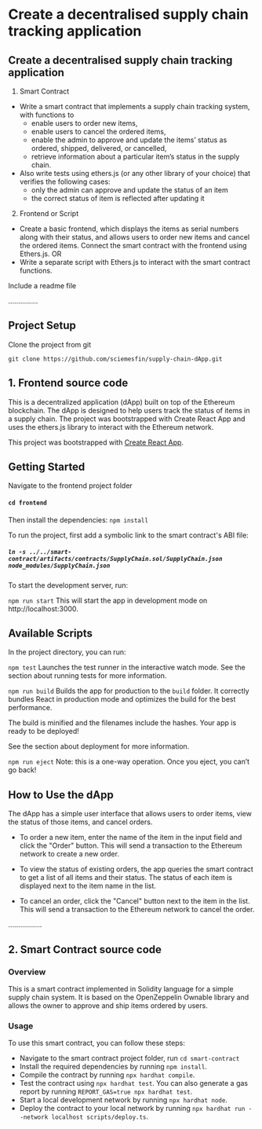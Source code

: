 
# Create a decentralised supply chain tracking application

## Create a decentralised supply chain tracking application
1. Smart Contract
* Write a smart contract that implements a supply chain tracking system, with functions to
    * enable users to order new items,
    * enable users to cancel the ordered items, 
    * enable the admin to approve and update the items’ status as ordered, shipped, delivered, or cancelled, 
    * retrieve information about a particular item’s status in the supply chain.
* Also write tests using ethers.js (or any other library of your choice) that verifies the following cases:
    * only the admin can approve and update the status of an item
    * the correct status of item is reflected after updating it
2. Frontend or Script
* Create a basic frontend, which displays the items as serial numbers along with their status, and allows users to order new items and cancel the ordered items. Connect the smart contract with the frontend using Ethers.js.
OR
* Write a separate script with Ethers.js to interact with the smart contract functions.

Include a readme file


...............

## Project Setup
Clone the project from git

`git clone https://github.com/sciemesfin/supply-chain-dApp.git`


## 1. Frontend source code
This is a decentralized application (dApp) built on top of the Ethereum blockchain. The dApp is designed to help users track the status of items in a supply chain. The project was bootstrapped with Create React App and uses the ethers.js library to interact with the Ethereum network.

This project was bootstrapped with [Create React App](https://github.com/facebook/create-react-app).



## Getting Started
Navigate to the frontend project folder

#### `cd frontend`

Then install the dependencies:
`npm install`

To run the project, first add a symbolic link to the smart contract's ABI file:
##### `ln -s ../../smart-contract/artifacts/contracts/SupplyChain.sol/SupplyChain.json node_modules/SupplyChain.json`


To start the development server, run:

`npm run start`
This will start the app in development mode on http://localhost:3000.


## Available Scripts
In the project directory, you can run:

`npm test`
Launches the test runner in the interactive watch mode.
See the section about running tests for more information.

`npm run build`
Builds the app for production to the `build` folder.
It correctly bundles React in production mode and optimizes the build for the best performance.

The build is minified and the filenames include the hashes.
Your app is ready to be deployed!

See the section about deployment for more information.

`npm run eject`
Note: this is a one-way operation. Once you eject, you can’t go back!

## How to Use the dApp
The dApp has a simple user interface that allows users to order items, view the status of those items, and cancel orders.

* To order a new item, enter the name of the item in the input field and click the "Order" button. This will send a transaction to the Ethereum network to create a new order.

* To view the status of existing orders, the app queries the smart contract to get a list of all items and their status. The status of each item is displayed next to the item name in the list.

* To cancel an order, click the "Cancel" button next to the item in the list. This will send a transaction to the Ethereum network to cancel the order.

.................

## 2. Smart Contract source code

### Overview
This is a smart contract implemented in Solidity language for a simple supply chain system. It is based on the OpenZeppelin Ownable library and allows the owner to approve and ship items ordered by users.

### Usage

To use this smart contract, you can follow these steps:
* Navigate to the smart contract project folder, run `cd smart-contract`
* Install the required dependencies by running `npm install`.
* Compile the contract by running `npx hardhat compile`.
* Test the contract using `npx hardhat test`. You can also generate a gas report by running `REPORT_GAS=true npx hardhat test`.
* Start a local development network by running `npx hardhat node`.
* Deploy the contract to your local network by running `npx hardhat run --network localhost scripts/deploy.ts`.



